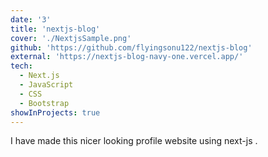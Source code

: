 ```yaml
---
date: '3'
title: 'nextjs-blog'
cover: './NextjsSample.png'
github: 'https://github.com/flyingsonu122/nextjs-blog'
external: 'https://nextjs-blog-navy-one.vercel.app/'
tech:
  - Next.js
  - JavaScript
  - CSS
  - Bootstrap
showInProjects: true
---
```


I have made this nicer looking profile website using next-js .
